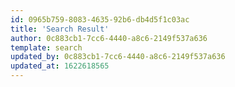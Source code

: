 ```yaml
---
id: 0965b759-8083-4635-92b6-db4d5f1c03ac
title: 'Search Result'
author: 0c883cb1-7cc6-4440-a8c6-2149f537a636
template: search
updated_by: 0c883cb1-7cc6-4440-a8c6-2149f537a636
updated_at: 1622618565
---
```

